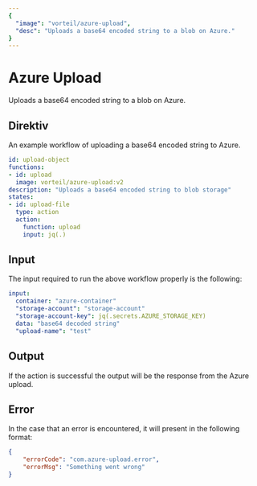 ```yaml
---
{
  "image": "vorteil/azure-upload",
  "desc": "Uploads a base64 encoded string to a blob on Azure."
}
---
```


# Azure Upload

Uploads a base64 encoded string to a blob on Azure.

## Direktiv

An example workflow of uploading a base64 encoded string to Azure.

```yaml
id: upload-object
functions:
- id: upload
  image: vorteil/azure-upload:v2
description: "Uploads a base64 encoded string to blob storage"
states:
- id: upload-file
  type: action
  action:
    function: upload
    input: jq(.)
```

## Input

The input required to run the above workflow properly is the following:

```yaml
input:
  container: "azure-container"
  "storage-account": "storage-account"
  "storage-account-key": jq(.secrets.AZURE_STORAGE_KEY)
  data: "base64 decoded string"
  "upload-name": "test"
```

## Output

If the action is successful the output will be the response from the Azure upload.

## Error

In the case that an error is encountered, it will present in the following format:

```json
{
    "errorCode": "com.azure-upload.error",
    "errorMsg": "Something went wrong"
}
```
